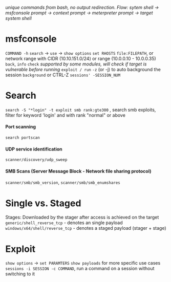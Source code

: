 *unique commands from bash, no output redirection. Flow: sytem shell -> msfconsole prompt -> context prompt -> meterpreter prompt -> target system shell*

# msfconsole
`COMMAND -h`
`search` -> `use` -> `show options`
`set RHOSTS` `file:FILEPATH`, or network range with CIDR (10.10.151.0/24) or range (10.0.0.10 - 10.0.0.35)
`back`, `info`
`check` *supported by some modules, will check if target is vulnerable before running*
`exploit / run` `-z`  (or -j) to auto background the session
`background` or CTRL-Z
`sessions' -SESSION_NUM`

# Search
`search -S "*login" -t exploit smb rank:gte300` , search smb exploits, filter for keyword 'login' and with rank "normal" or above
#### Port scanning
`search portscan`
#### UDP service identification
`scanner/discovery/udp_sweep`
#### SMB Scans (Server Message Block - Network file sharing protocol)
`scanner/smb/smb_version`, `scanner/smb/smb_enumshares`

# Single vs. Staged
Stages: Downloaded by the stager after access is achieved on the target
`generic/shell_reverse_tcp` - denotes an single payload
`windows/x64/shell/reverse_tcp` - denotes a staged payload (stager + stage)

# Exploit 
`show options` -> `set PARAMTERS`
`show payloads` for more specific use cases
`sessions -i SESSION -c COMMAND`, run a command on a session without switching to it